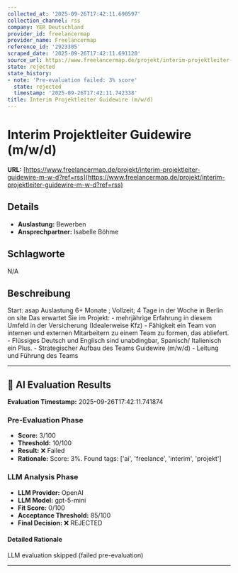 ```yaml
---
collected_at: '2025-09-26T17:42:11.690597'
collection_channel: rss
company: YER Deutschland
provider_id: freelancermap
provider_name: Freelancermap
reference_id: '2923305'
scraped_date: '2025-09-26T17:42:11.691120'
source_url: https://www.freelancermap.de/projekt/interim-projektleiter-guidewire-m-w-d?ref=rss
state: rejected
state_history:
- note: 'Pre-evaluation failed: 3% score'
  state: rejected
  timestamp: '2025-09-26T17:42:11.742338'
title: Interim Projektleiter Guidewire (m/w/d)
---
```




# Interim Projektleiter Guidewire (m/w/d)
**URL:** [https://www.freelancermap.de/projekt/interim-projektleiter-guidewire-m-w-d?ref=rss](https://www.freelancermap.de/projekt/interim-projektleiter-guidewire-m-w-d?ref=rss)
## Details
- **Auslastung:** Bewerben
- **Ansprechpartner:** Isabelle Böhme

## Schlagworte
N/A

## Beschreibung
Start: asap Auslastung 6+ Monate ; Vollzeit; 4 Tage in der Woche in Berlin on site 
 Das erwartet Sie im Projekt: - mehrjährige Erfahrung in diesem Umfeld in der Versicherung (Idealerweise Kfz) - Fähigkeit ein Team von internen und externen Mitarbeitern zu einem Team zu formen, das abliefert. - Flüssiges Deutsch und Englisch sind unabdingbar, Spanisch/ Italienisch ein Plus. - Strategischer Aufbau des Teams Guidewire (m/w/d) - Leitung und Führung des Teams

---

## 🤖 AI Evaluation Results

**Evaluation Timestamp:** 2025-09-26T17:42:11.741874

### Pre-Evaluation Phase
- **Score:** 3/100
- **Threshold:** 10/100
- **Result:** ❌ Failed
- **Rationale:** Score: 3%. Found tags: ['ai', 'freelance', 'interim', 'projekt']

### LLM Analysis Phase
- **LLM Provider:** OpenAI
- **LLM Model:** gpt-5-mini
- **Fit Score:** 0/100
- **Acceptance Threshold:** 85/100
- **Final Decision:** ❌ REJECTED

#### Detailed Rationale
LLM evaluation skipped (failed pre-evaluation)

---
